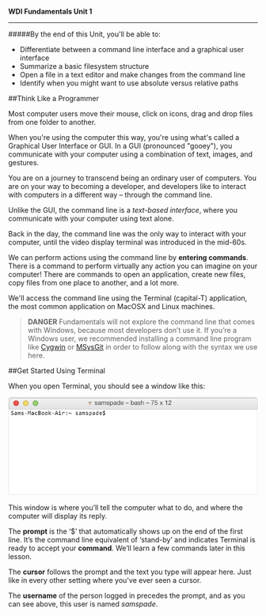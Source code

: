 **WDI Fundamentals Unit 1**

---

#####By the end of this Unit, you'll be able to:
* Differentiate between a command line interface and a graphical user interface
* Summarize a basic filesystem structure
* Open a file in a text editor and make changes from the command line
* Identify when you might want to use absolute versus relative paths

##Think Like a Programmer

Most computer users move their mouse, click on icons, drag and drop files from one folder to another.

When you're using the computer this way, you're using what's called a Graphical User Interface or GUI. In a GUI (pronounced "gooey"), you communicate with your computer using a combination of text, images, and gestures.

You are on a journey to transcend being an ordinary user of computers.
You are on your way to becoming a developer, and developers like to interact with computers in a different way – through the command line.

Unlike the GUI, the command line is a *text-based interface*, where you communicate with your computer using text alone.

Back in the day, the command line was the only way to interact with your computer, until the video display terminal was introduced in the mid-60s.

We can perform actions using the command line by **entering commands**. There is a command to perform virtually any action you can imagine on your computer!
There are commands to open an application, create new files, copy files from one place to another, and a lot more.

We'll access the command line using the Terminal (capital-T) application, the most common application on MacOSX and Linux machines.

> **DANGER** Fundamentals will not explore the command line that comes with Windows, because most developers don&rsquo;t use it. If you&rsquo;re a Windows user, we recommended installing a command line program like <a href="http://cygwin.com/" target="_blank" >Cygwin</a> or <a href="http://msysgit.github.io/" target="_blank">MSysGit</a> in order to follow along with the syntax we use here.

##Get Started Using Terminal

When you open Terminal, you should see a window like this:

<img src="../assets/Graphics/terminal_blank.gif" alt="Blank Console">

This window is where you&rsquo;ll tell the computer what to do, and where the computer will display its reply.

The **prompt** is the &lsquo;$&rsquo; that automatically shows up on the end of the first line. It&rsquo;s the command line equivalent of &lsquo;stand-by&rsquo; and indicates Terminal is ready to accept your **command**. We&rsquo;ll learn a few commands later in this lesson.

The **cursor** follows the prompt and the text you type will appear here. Just like in every other setting where you've ever seen a cursor.

The **username** of the person logged in precedes the prompt, and as you can see above, this user is named *samspade*.
